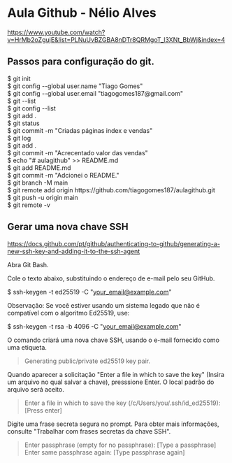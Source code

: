 # Aula Github - Nélio Alves

https://www.youtube.com/watch?v=HrMb2oZgujE&list=PLNuUvBZGBA8nDTr8QRMgoT_l3XNt_BbWj&index=4 

## Passos para configuração do git.
<p>
$ git init <br/>
$ git config --global user.name "Tiago Gomes"<br/>
$ git config --global user.email "tiagogomes187@gmail.com"<br/>
$ git --list<br/>
$ git config --list<br/>
$ git add .<br/>
$ git status<br/>
$ git commit -m "Criadas páginas index e vendas"<br/>
$ git log<br/>
$ git add .<br/>
$ git commit -m "Acrecentado valor das vendas"<br/>
$ echo "# aulagithub" >> README.md<br/>
$ git add README.md<br/>
$ git commit -m "Adcionei o README."<br/>
$ git branch -M main<br/>
$ git remote add origin https://github.com/tiagogomes187/aulagithub.git<br/>
$ git push -u origin main<br/>
$ git remote -v<br/>
</p>


## Gerar uma nova chave SSH
https://docs.github.com/pt/github/authenticating-to-github/generating-a-new-ssh-key-and-adding-it-to-the-ssh-agent 

Abra Git Bash.

Cole o texto abaixo, substituindo o endereço de e-mail pelo seu GitHub.

$ ssh-keygen -t ed25519 -C "your_email@example.com"


Observação: Se você estiver usando um sistema legado que não é compatível com o algoritmo Ed25519, use:

$ ssh-keygen -t rsa -b 4096 -C "your_email@example.com"

O comando criará uma nova chave SSH, usando o e-mail fornecido como uma etiqueta.

> Generating public/private ed25519 key pair.

Quando aparecer a solicitação "Enter a file in which to save the key" (Insira um arquivo no qual salvar a chave), presssione Enter. O local padrão do arquivo será aceito.
> Enter a file in which to save the key (/c/Users/you/.ssh/id_ed25519):[Press enter]


Digite uma frase secreta segura no prompt. Para obter mais informações, consulte "Trabalhar com frases secretas da chave SSH".

> Enter passphrase (empty for no passphrase): [Type a passphrase]
> Enter same passphrase again: [Type passphrase again]